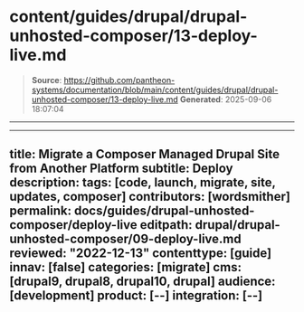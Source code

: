 # content/guides/drupal/drupal-unhosted-composer/13-deploy-live.md

> **Source**: https://github.com/pantheon-systems/documentation/blob/main/content/guides/drupal/drupal-unhosted-composer/13-deploy-live.md
> **Generated**: 2025-09-06 18:07:04

---

---
title: Migrate a Composer Managed Drupal Site from Another Platform
subtitle: Deploy
description: 
tags: [code, launch, migrate, site, updates, composer]
contributors: [wordsmither]
permalink: docs/guides/drupal-unhosted-composer/deploy-live
editpath: drupal/drupal-unhosted-composer/09-deploy-live.md
reviewed: "2022-12-13"
contenttype: [guide]
innav: [false]
categories: [migrate]
cms: [drupal9, drupal8, drupal10, drupal]
audience: [development]
product: [--]
integration: [--]
---

<Partial file="drupal/deploy-using-launch.md" />
